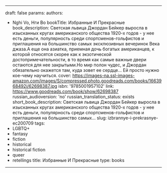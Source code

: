 ---
draft: false
params:
  authors:
  - Nghi Vo, Нги Во
  bookTitle: Избранные И Прекрасные
  book_description: Светская львица Джордан Бейкер выросла в изысканных кругах американского
    общества 1920-х годов - у нее есть деньги, популярность среди спортсменов-гольфистов
    и приглашения на большинство самых эксклюзивных вечеринок Века джаза.А еще она
    азиатка, приемная дочь богатых американцев, к которой относятся скорее как к экзотической
    достопримечательности, в то время как самые важные двери остаются для нее закрытыми.Но
    мир полон чудес, и Джордан обязательно окажется там, куда зовет ее сердце… Ей
    просто нужно кое-чему научиться.
  cover: https://images-na.ssl-images-amazon.com/images/S/compressed.photo.goodreads.com/books/1663968492i/62698387.jpg
  isbn: '9785001957102'
  link: https://www.goodreads.com/book/show/62698387
  russian_audioversion: 'no'
  russian_translation_status: exists
  short_book_description: Светская львица Джордан Бейкер выросла в изысканных кругах
    американского общества 1920-х годов - у нее есть деньги, популярность среди спортсменов-гольфистов
    и приглашения на большинство самых...
  slug: izbrannye-i-prekrasnye-ec200709
  tags:
  - LGBTQ+
  - fantasy
  - fiction
  - historical
  - historical fiction
  - queer
  - retellings
title: Избранные И Прекрасные
type: books
------
